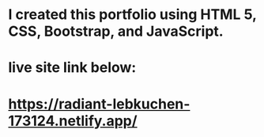 # I created this portfolio using HTML 5, CSS, Bootstrap, and JavaScript.






# live site link below:

# https://radiant-lebkuchen-173124.netlify.app/
